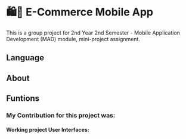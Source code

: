 # 🛍🛒 E-Commerce Mobile App
This is a group project for 2nd Year 2nd Semester - Mobile Application Development (MAD) module, mini-project assignment. 
## Language 
## About
## Funtions
### My Contribution for this project was:

#### Working project User Interfaces:
